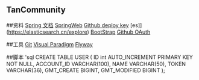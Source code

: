 ## TanCommunity

##资料
[Spring 文档](https://spring.io/guides)
[SpringWeb](https://spring.io/guides/gs/serving-web-content/)
[Github deploy key](https://developer.github.com/v3/guides/managing-deploy-keys/#deploy-keys)
[es]](https://elasticsearch.cn/explore)
[BootStrap](https://v3.bootcss.com/getting-starded/)
[Github OAuth](https://developer.github.com/apps/building-oauth-apps/creating-an-oauth-app/)

##工具
[Git](https://git-scm.com/download)
[Visual Paradigm](https://www.visual-paradigm.com)
[Flyway]()

##脚本
'sql
CREATE TABLE USER
(
    ID int AUTO_INCREMENT PRIMARY KEY NOT NULL,
    ACCOUNT_ID VARCHAR(100),
    NAME VARCHAR(50),
    TOKEN VARCHAR(36),
    GMT_CREATE BIGINT,
    GMT_MODIFIED BIGINT
);
